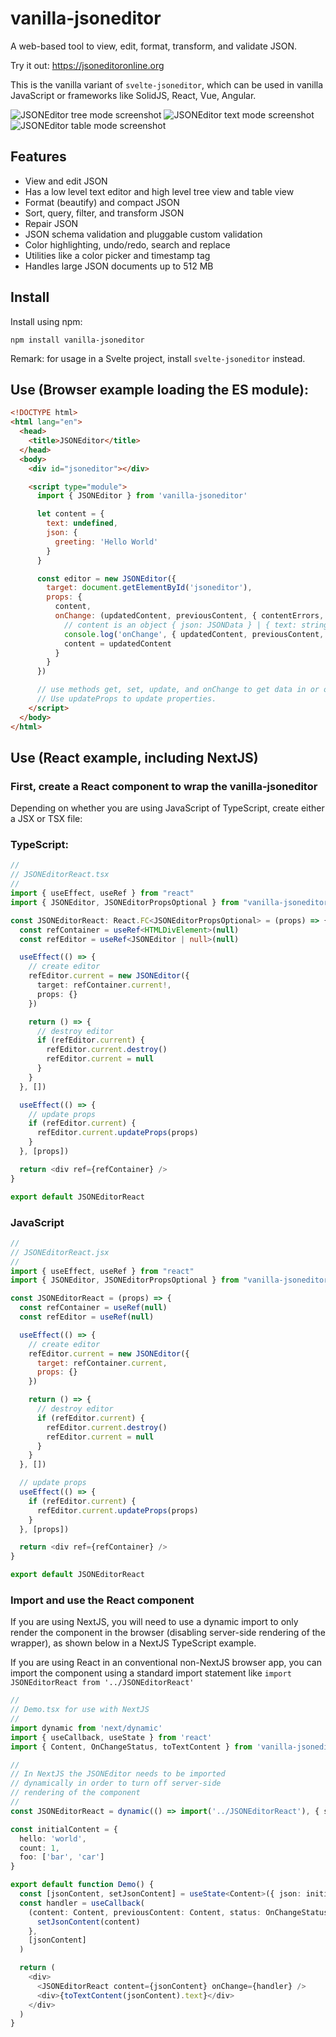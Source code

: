 # vanilla-jsoneditor

A web-based tool to view, edit, format, transform, and validate JSON.

Try it out: https://jsoneditoronline.org

This is the vanilla variant of `svelte-jsoneditor`, which can be used in vanilla JavaScript or frameworks like SolidJS, React, Vue, Angular.

![JSONEditor tree mode screenshot](https://raw.githubusercontent.com/josdejong/svelte-jsoneditor/main/misc/jsoneditor_tree_mode_screenshot.png)
![JSONEditor text mode screenshot](https://raw.githubusercontent.com/josdejong/svelte-jsoneditor/main/misc/jsoneditor_text_mode_screenshot.png)
![JSONEditor table mode screenshot](https://raw.githubusercontent.com/josdejong/svelte-jsoneditor/main/misc/jsoneditor_table_mode_screenshot.png)

## Features

- View and edit JSON
- Has a low level text editor and high level tree view and table view
- Format (beautify) and compact JSON
- Sort, query, filter, and transform JSON
- Repair JSON
- JSON schema validation and pluggable custom validation
- Color highlighting, undo/redo, search and replace
- Utilities like a color picker and timestamp tag
- Handles large JSON documents up to 512 MB

## Install

Install using npm:

```
npm install vanilla-jsoneditor
```

Remark: for usage in a Svelte project, install `svelte-jsoneditor` instead.

## Use (Browser example loading the ES module):

```html
<!DOCTYPE html>
<html lang="en">
  <head>
    <title>JSONEditor</title>
  </head>
  <body>
    <div id="jsoneditor"></div>

    <script type="module">
      import { JSONEditor } from 'vanilla-jsoneditor'

      let content = {
        text: undefined,
        json: {
          greeting: 'Hello World'
        }
      }

      const editor = new JSONEditor({
        target: document.getElementById('jsoneditor'),
        props: {
          content,
          onChange: (updatedContent, previousContent, { contentErrors, patchResult }) => {
            // content is an object { json: JSONData } | { text: string }
            console.log('onChange', { updatedContent, previousContent, contentErrors, patchResult })
            content = updatedContent
          }
        }
      })

      // use methods get, set, update, and onChange to get data in or out of the editor.
      // Use updateProps to update properties.
    </script>
  </body>
</html>
```

## Use (React example, including NextJS)

### First, create a React component to wrap the vanilla-jsoneditor

Depending on whether you are using JavaScript of TypeScript, create either a JSX or TSX file:

### TypeScript:

```typescript
//
// JSONEditorReact.tsx
//
import { useEffect, useRef } from "react"
import { JSONEditor, JSONEditorPropsOptional } from "vanilla-jsoneditor"

const JSONEditorReact: React.FC<JSONEditorPropsOptional> = (props) => {
  const refContainer = useRef<HTMLDivElement>(null)
  const refEditor = useRef<JSONEditor | null>(null)

  useEffect(() => {
    // create editor
    refEditor.current = new JSONEditor({
      target: refContainer.current!,
      props: {}
    })

    return () => {
      // destroy editor
      if (refEditor.current) {
        refEditor.current.destroy()
        refEditor.current = null
      }
    }
  }, [])

  useEffect(() => {
    // update props
    if (refEditor.current) {
      refEditor.current.updateProps(props)
    }
  }, [props])

  return <div ref={refContainer} />
}

export default JSONEditorReact
```

### JavaScript
```javascript
//
// JSONEditorReact.jsx
//
import { useEffect, useRef } from "react"
import { JSONEditor, JSONEditorPropsOptional } from "vanilla-jsoneditor"

const JSONEditorReact = (props) => {
  const refContainer = useRef(null)
  const refEditor = useRef(null)

  useEffect(() => {
    // create editor
    refEditor.current = new JSONEditor({
      target: refContainer.current,
      props: {}
    })

    return () => {
      // destroy editor
      if (refEditor.current) {
        refEditor.current.destroy()
        refEditor.current = null
      }
    }
  }, [])

  // update props
  useEffect(() => {
    if (refEditor.current) {
      refEditor.current.updateProps(props)
    }
  }, [props])

  return <div ref={refContainer} />
}

export default JSONEditorReact
```

### Import and use the React component

If you are using NextJS, you will need to use a dynamic import to only render the component in the browser (disabling server-side rendering of the wrapper), as shown below in a NextJS TypeScript example.

If you are using React in an conventional non-NextJS browser app, you can import the component using a standard import statement like `import JSONEditorReact from '../JSONEditorReact'`

```typescript
//
// Demo.tsx for use with NextJS
//
import dynamic from 'next/dynamic'
import { useCallback, useState } from 'react'
import { Content, OnChangeStatus, toTextContent } from 'vanilla-jsoneditor'

//
// In NextJS the JSONEditor needs to be imported
// dynamically in order to turn off server-side
// rendering of the component
//
const JSONEditorReact = dynamic(() => import('../JSONEditorReact'), { ssr: false })

const initialContent = {
  hello: 'world',
  count: 1,
  foo: ['bar', 'car']
}

export default function Demo() {
  const [jsonContent, setJsonContent] = useState<Content>({ json: initialContent })
  const handler = useCallback(
    (content: Content, previousContent: Content, status: OnChangeStatus) => {
      setJsonContent(content)
    },
    [jsonContent]
  )

  return (
    <div>
      <JSONEditorReact content={jsonContent} onChange={handler} />
      <div>{toTextContent(jsonContent).text}</div>
    </div>
  )
}
```
